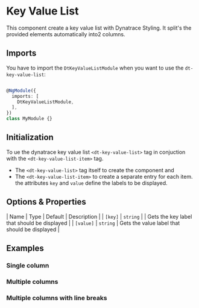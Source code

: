 # Key Value List

This component create a key value list with Dynatrace Styling. It split's the provided elements automatically into2 columns.

## Imports

You have to import the `DtKeyValueListModule` when you want to use the `dt-key-value-list`:

```typescript

@NgModule({
  imports: [
    DtKeyValueListModule,
  ],
})
class MyModule {}

```

## Initialization

To ue the dynatrace key value list `<dt-key-value-list>` tag in conjuction with the `<dt-key-value-list-item>` tag.

* The `<dt-key-value-list>` tag itself to create the component and
* The `<dt-key-value-list-item>` to create a separate entry for each item. the attributes `key` and `value` define the labels to be displayed.

## Options & Properties

| Name | Type | Default | Description |
| `[key]` | `string` |  | Gets the key label that should be displayed |
| `[value]` | `string` | Gets the value label that should be displayed |

## Examples

### Single column

<docs-source-example example="DefaultKeyValueListExampleComponent"></docs-source-example>

### Multiple columns

<docs-source-example example="MulticolumnKeyValueListExampleComponent" fullwidth="true"></docs-source-example>

### Multiple columns with line breaks

<docs-source-example example="LongtextKeyValueListExampleComponent" fullwidth="true"></docs-source-example>
